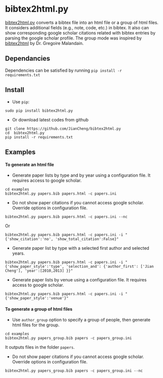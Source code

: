 
# bibtex2html.py

[bibtex2html.py](https://github.com/JianCheng/bibtex2html.py) converts a bibtex file into an html file or a group of html files.
It considers additional fields (e.g., note, code, etc.) in bibtex. 
It also can show corresponding google scholar citations related with bibtex entries by parsing the google scholar profile. 
The group mode was inspired by [bibtex2html](http://www-sop.inria.fr/members/Gregoire.Malandain/codes/bibtex2html.html) by Dr. Gregoire Malandain. 


## Dependancies

Dependencies can be satisfied by running `pip install -r requirements.txt`


## Install 

* Use `pip`:

```
sudo pip install bibtex2html.py
```

* Or download latest codes from github

```
git clone https://github.com/JianCheng/bibtex2html.py
cd  bibtex2html.py
pip install -r requirements.txt
```


## Examples

#### To generate an html file 

* Generate paper lists by type and by year using a configuration file. It requires access to google scholar.

```
cd examples
bibtex2html.py papers.bib papers.html -c papers.ini 
```

* Do not show paper citations if you cannot access google scholar. Override options in configuration file.

```
bibtex2html.py papers.bib papers.html -c papers.ini --nc
```
Or

```
bibtex2html.py papers.bib papers.html -c papers.ini -i "{'show_citation':'no', 'show_total_citation':False}"
```


* Generate paper list by type with a selected first author and selected years.

```
bibtex2html.py papers.bib papers.html -c papers.ini -i "{'show_paper_style':'type', 'selection_and': {'author_first': ['Jian Cheng'], 'year':[2010,2013] }}"
```

* Generate paper lists by venue using a configuration file. It requires access to google scholar.

```
bibtex2html.py papers.bib papers.html -c papers.ini -i "{'show_paper_style':'venue'}" 
```


#### To generate a group of html files

* Use `author_group` option to specify a group of people, then generate html files for the group.

```
cd examples
bibtex2html.py papers_group.bib papers -c papers_group.ini 
```
It outputs files in the folder `papers`.

* Do not show paper citations if you cannot access google scholar. Override options in configuration file.

```
bibtex2html.py papers_group.bib papers -c papers_group.ini --nc
```
